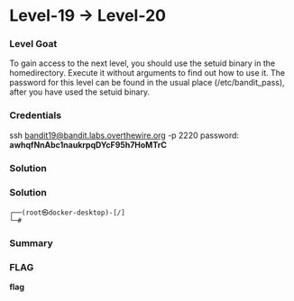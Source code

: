 # Level-19 -> Level-20

### Level Goat
To gain access to the next level, you should use the setuid binary in the homedirectory. Execute it without arguments to find out how to use it. The password for this level can be found in the usual place (/etc/bandit_pass), after you have used the setuid binary.
### Credentials
ssh bandit19@bandit.labs.overthewire.org -p 2220
password: **awhqfNnAbc1naukrpqDYcF95h7HoMTrC**
### Solution
### Solution
```shell
┌──(root㉿docker-desktop)-[/]
└─#
```
### Summary

### FLAG
**flag** 
